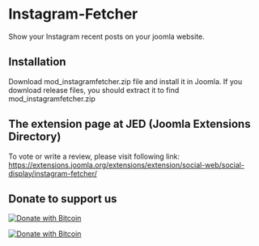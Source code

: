 # Instagram-Fetcher
Show your Instagram recent posts on your joomla website.

## Installation
Download mod_instagramfetcher.zip file and install it in Joomla. If you download release files, you should extract it to find mod_instagramfetcher.zip                    

## The extension page at JED (Joomla Extensions Directory)                         
                      
To vote or write a review, please visit following link:                      
https://extensions.joomla.org/extensions/extension/social-web/social-display/instagram-fetcher/

## Donate to support us                                     
                                                                   
[![Donate with Bitcoin](https://en.cryptobadges.io/badge/small/16f1DStB3YG3R4BMTa1zGYRxN9i7FAqtUX)](https://en.cryptobadges.io/donate/16f1DStB3YG3R4BMTa1zGYRxN9i7FAqtUX)
                                                   
  [![Donate with Bitcoin](https://en.cryptobadges.io/badge/big/16f1DStB3YG3R4BMTa1zGYRxN9i7FAqtUX)](https://en.cryptobadges.io/donate/16f1DStB3YG3R4BMTa1zGYRxN9i7FAqtUX)
